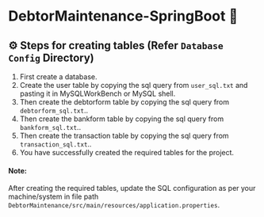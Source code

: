 # DebtorMaintenance-SpringBoot :leaves:

## :gear: Steps for creating tables (Refer ```Database Config``` Directory)

1. First create a database.
2. Create the user table by copying the sql query from ```user_sql.txt``` and pasting it in MySQLWorkBench or MySQL shell.
3. Then create the debtorform table by copying the sql query from ```debtorform_sql.txt```..
4. Then create the bankform table by copying the sql query from ```bankform_sql.txt```..
5. Then create the transaction table by copying the sql query from ```transaction_sql.txt```..
6. You have successfully created the required tables for the project.

#### Note: 
After creating the required tables, update the SQL configuration as per your machine/system in file path
```DebtorMaintenance/src/main/resources/application.properties```.
